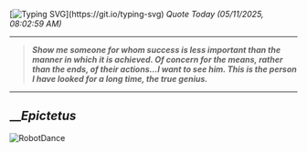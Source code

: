 [![Typing SVG](https://readme-typing-svg.herokuapp.com?font=Press+Start+2P&color=C2F784&size=35&width=900&height=100&lines=Hello+World%2C+I'm+Hung+!)](https://git.io/typing-svg) 
_Quote Today (05/11/2025, 08:02:59 AM)_
___
>**_Show me someone for whom success is less important than the manner in which it is achieved. Of concern for the means, rather than the ends, of their actions…I want to see him. This is the person I have looked for a long time, the true genius._**
___

## __**_Epictetus_**

![RobotDance](src/assets/images/robot-dancing-dribble.gif?style=center)
